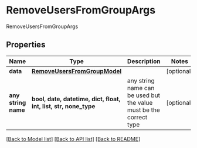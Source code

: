 # RemoveUsersFromGroupArgs

RemoveUsersFromGroupArgs

## Properties
Name | Type | Description | Notes
------------ | ------------- | ------------- | -------------
**data** | [**RemoveUsersFromGroupModel**](RemoveUsersFromGroupModel.md) |  | [optional] 
**any string name** | **bool, date, datetime, dict, float, int, list, str, none_type** | any string name can be used but the value must be the correct type | [optional]

[[Back to Model list]](../README.md#documentation-for-models) [[Back to API list]](../README.md#documentation-for-api-endpoints) [[Back to README]](../README.md)


